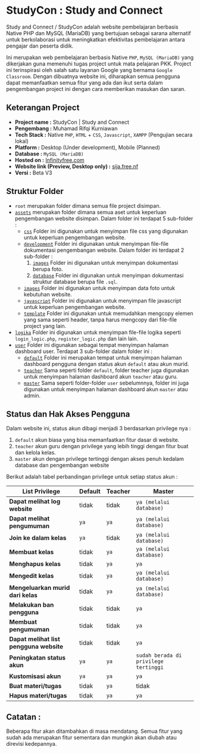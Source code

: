 # StudyCon : Study and Connect

Study and Connect / StudyCon adalah website pembelajaran berbasis Native PHP dan MySQL (MariaDB) yang bertujuan sebagai sarana alternatif untuk berkolaborasi untuk meningkatkan efektivitas pembelajaran antara pengajar dan peserta didik.

Ini merupakan web pembelajaran berbasis Native `PHP`, `MySQL (MariaDB)` yang dikerjakan guna memenuhi tugas project untuk mata pelajaran PKK. Project ini terinspirasi oleh salah satu layanan Google yang bernama `Google Classroom`. Dengan dibuatnya website ini, diharapkan semua pengguna dapat memanfaatkan semua fitur yang ada dan ikut serta dalam pengembangan project ini dengan cara memberikan masukan dan saran.

## Keterangan Project
- **Project name :** StudyCon | Study and Connect
- **Pengembang :** Muhamad Rifqi Kurniawan
- **Tech Stack :** Native `PHP`, `HTML` + `CSS`, `Javascript`, `XAMPP` (Pengujian secara lokal)
- **Platform :** Desktop (Under development), Mobile (Planned)
- **Database :** `MySQL (MariaDB)`
- **Hosted on :** [Infinityfree.com](infinityfree.com)
- **Website link (Preview, Desktop only) :** [sija.free.nf](sija.free.nf)
- **Versi :** Beta V3

## Struktur Folder
- `root` merupakan folder dimana semua file project disimpan.
- [`assets`](./assets) merupakan folder dimana semua aset untuk keperluan pengembangan website disimpan. Dalam folder ini terdapat 5 sub-folder :
   - [`css`](./assets/css) Folder ini digunakan untuk menyimpan file css yang digunakan untuk keperluan pengembangan website.
   - [`development`](./assets/development) Folder ini digunakan untuk menyimpan file-file dokumentasi pengembangan website. Dalam folder ini terdapat 2 sub-folder :
        1. [`images`](./assets/development/images) Folder ini digunakan untuk menyimpan dokumentasi berupa foto.
        2. [`database`](./assets/) Folder ini digunakan untuk menyimpan dokumentasi struktur database berupa file `.sql`.
   - [`images`](./assets/images) Folder ini digunakan untuk menyimpan data foto untuk kebutuhan website.
   - [`javascript`](./assets/javascript) Folder ini digunakan untuk menyimpan file javascript untuk keperluan pengembangan website.
   - [`template`](./assets/template) Folder ini digunakan untuk memudahkan mengcopy elemen yang sama seperti header, tanpa harus mengcopy dari file-file project yang lain.
- [`logika`](./assets/logika) Folder ini digunakan untuk menyimpan file-file logika seperti `login_logic.php`, `register_logic.php` dan lain lain.
- [`user`](./assets/user) Folder ini digunakan sebagai tempat menyimpan halaman dashboard user. Terdapat 3 sub-folder dalam folder ini :
   - [`default`](./assets/default) Folder ini merupakan tempat untuk menyimpan halaman dashboard pengguna dengan status akun `default` atau akun murid.
   - [`teacher`](./assets/teacher) Sama seperti folder `default`, folder teacher juga digunakan untuk menyimpan halaman dashboard akun `teacher` atau guru.
   - [`master`](./assets/master) Sama seperti folder-folder `user` sebelumnnya, folder ini juga digunakan untuk menyimpan halaman dashboard akun `master` atau admin.

## Status dan Hak Akses Pengguna
Dalam website ini, status akun dibagi menjadi 3 berdasarkan privilege nya :
1. `default` akun biasa yang bisa memanfaatkan fitur dasar di website.
2. `teacher` akun guru dengan privilege yang lebih tinggi dengan fitur buat dan kelola kelas.
3. `master` akun dengan privilege tertinggi dengan akses penuh kedalam database dan pengembangan website

Berikut adalah tabel perbandingan privilege untuk setiap status akun :

|**List Privilege**|**Default**|**Teacher**|**Master**|
|------------------|-----------|-----------|----------|
|**Dapat melihat log website**|tidak|tidak|`ya (melalui database)`|
|**Dapat melihat pengumuman**|`ya`|`ya`|`ya (melalui database)`|
|**Join ke dalam kelas**|`ya`|tidak|`ya (melalui database)`|
|**Membuat kelas**|tidak|`ya`|`ya (melalui database)`|
|**Menghapus kelas**|tidak|`ya`|`ya`|
|**Mengedit kelas**|tidak|`ya`|`ya (melalui database)`|
|**Mengeluarkan murid dari kelas**|tidak|`ya`|`ya (melalui database)`|
|**Melakukan ban pengguna**|tidak|tidak|`ya`|
|**Membuat pengumuman**|tidak|tidak|`ya`|
|**Dapat melihat list pengguna website**|tidak|tidak|`ya`|
|**Peningkatan status akun**|`ya`|`ya`|`sudah berada di privilege tertinggi`|
|**Kustomisasi akun**|`ya`|`ya`|`ya`|
|**Buat materi/tugas**|tidak|`ya`|tidak|
|**Hapus materi/tugas**|tidak|`ya`|`ya`|

## Catatan :
Beberapa fitur akan ditambahkan di masa mendatang. Semua fitur yang sudah ada merupakan fitur sementara dan mungkin akan diubah atau direvisi kedepannya.
